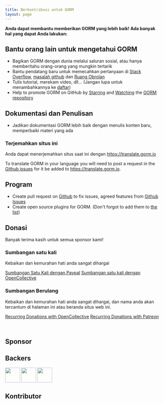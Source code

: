 ```yaml
---
title: Berkontribusi untuk GORM
layout: page
---
```

**Anda dapat membantu memberikan GORM yang lebih baik! Ada banyak hal yang dapat Anda lakukan:**

## Bantu orang lain untuk mengetahui GORM

* Bagikan GORM dengan dunia melalui saluran sosial, atau hanya memberitahu orang-orang yang mungkin tertarik
* Bantu pendatang baru untuk memecahkan pertanyaan di [Stack Overflow](https://stackoverflow.com/questions/tagged/go-gorm), [masalah github](https://github.com/jinzhu/gorm/issues) dan [Ruang Obrolan](/community.html#Chat)
* Tulis tutorial, merekam video, dll... (Jangan lupa untuk menambahkannya ke [daftar](/community.html))
* Help to promote GORM on GitHub by [Starring](https://github.com/jinzhu/gorm/stargazers) and [Watching](https://github.com/jinzhu/gorm/watchers) the [GORM repository](https://github.com/jinzhu/gorm)

## Dokumentasi dan Penulisan

* Jadikan dokumentasi GORM lebih baik dengan menulis konten baru, memperbaiki materi yang ada

### Terjemahkan situs ini

Anda dapat menerjemahkan situs saat ini dengan <https://translate.gorm.io>

To translate GORM in your language you will need to post a request in the [Github issues](https://github.com/jinzhu/gorm.io/issues) for it be added to <https://translate.gorm.io>.

## Program

* Create pull request on [Github](https://github.com/jinzhu/gorm) to fix issues, agreed features from [Github Issues](https://github.com/jinzhu/gorm/issues)
* Create open source plugins for GORM. (Don't forgot to add them to [the list](/community.html#Open-Sources))

## Donasi

Banyak terima kasih untuk semua sponsor kami!

### Sumbangan satu kali

Kebaikan dan kemurahan hati anda sangat dihargai

[Sumbangan Satu Kali dengan Paypal](https://www.paypal.me/zhangjinzhu) [Sumbangan satu kali dengan OpenCollective](https://opencollective.com/gorm)

### Sumbangan Berulang

Kebaikan dan kemurahan hati anda sangat dihargai, dan nama anda akan tercantum di halaman ini atau beranda situs web ini.

[Recurring Donations with OpenCollective](https://opencollective.com/gorm) [Recurring Donations with Patreon](https://www.patreon.com/jinzhu)

<br />

## Sponsor

<object type="image/svg+xml" data="https://opencollective.com/gorm/tiers/sponsor.svg?avatarHeight=68&width=740"></object>

## Backers

<div class="backers-list">
  
<a href="https://www.patreon.com/jeffprestes"><img style="width: 48px" src="http://i.imgur.com/7SPpyLw.jpg"></img></a>
<a href="https://www.patreon.com/user/creators?u=5447334"><img style="width: 48px" src="https://c8.patreon.com/2/400/5447334"></img></a>
<a href="https://www.patreon.com/user/creators?u=4875083"><img style="width: 48px" src="https://c8.patreon.com/2/100/4875083"></img></a>
</div>

<object type="image/svg+xml" data="https://opencollective.com/gorm/tiers/backer.svg?avatarHeight=48&width=740"></object>

## Kontributor

<object type="image/svg+xml" data="https://opencollective.com/gorm/contributors.svg?avatarHeight=32&width=740"></object>

